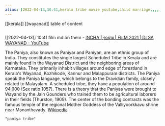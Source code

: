 ```yaml
---
alias: [2022-04-13,10:41,kerala tribe movie youtube,child marriage,,,,,,,,,]
---
```

[[kerala]] [[wayanad]]
table of content
```toc
```

[[2022-04-13]] 10:41
film md on them - [INCHA | ഇഞ്ച | FILM 2021 | DLSA WAYANAD - YouTube](https://youtu.be/obu-xTsisyc)

The Paniya, also known as Paniyar and Paniyan, are an ethnic group of India. They constitutes the single largest Scheduled Tribe in Kerala and are mainly found in the Wayanad District and the neighboring areas of Karnataka. They primarily inhabit villages around edge of forestland in Kerala's  Wayanad, Kozhikode, Kannur and Malappuram districts. The Paniya speak the Paniya language, which belongs to the Dravidian family, closely related to Malayalam. A scheduled tribe, they have a population of around 94,000 (Sex ratio 1057). There is a theory that the Paniyas were brought to Wayand by the Jain Gounders who trained them to be agricultural laborers in their fields (Thurston, 1909). The center of the bonding contracts was the famous temple of the regional Mother Goddess of the Valliyoorkkavu shrine near Mananthavady.
[Wikipedia](https://en.wikipedia.org/wiki/Paniya%20people)
```query
"paniya tribe"
```